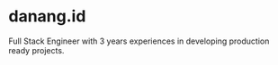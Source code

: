 # danang.id

Full Stack Engineer with 3 years experiences in developing production ready projects. 
